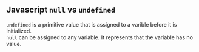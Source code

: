 ## Javascript ```null``` vs ```undefined```
```undefined``` is a primitive value that is assigned to a varible before it is initialized.<br>
```null``` can be assigned to any variable. It represents that the variable has no value.